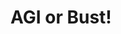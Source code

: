 # AGI or Bust!

<!---
Future-Desire/Future-Desire is a ✨ special ✨ repository because its `README.md` (this file) appears on your GitHub profile.
You can click the Preview link to take a look at your changes.
--->
